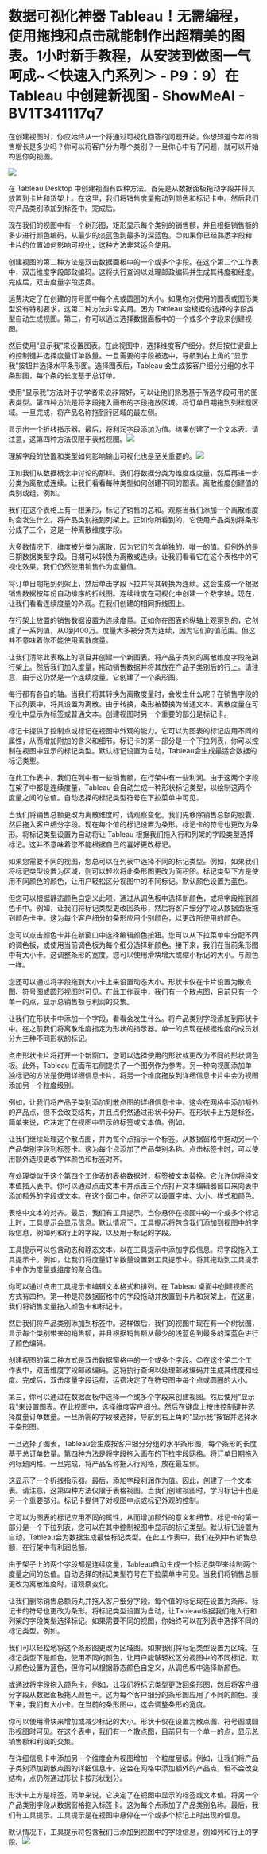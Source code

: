 # 数据可视化神器 Tableau！无需编程，使用拖拽和点击就能制作出超精美的图表。1小时新手教程，从安装到做图一气呵成~＜快速入门系列＞ - P9：9）在 Tableau 中创建新视图 - ShowMeAI - BV1T341117q7

在创建视图时，你应始终从一个将通过可视化回答的问题开始。你想知道今年的销售增长是多少吗？你可以将客户分为哪个类别？一旦你心中有了问题，就可以开始构思你的视图。

![](img/c3650f5386fb2ff3f4543fd84c2180d4_1.png)

在 Tableau Desktop 中创建视图有四种方法。首先是从数据面板拖动字段并将其放置到卡片和货架上。在这里，我们将销售度量拖动到颜色和标记卡中。然后我们将产品类别添加到标签中。完成后。

现在我们的视图中有一个树形图，矩形显示每个类别的销售额，并且根据销售额的多少进行颜色编码，从最少的淡蓝色到最多的深蓝色。😊如果你已经熟悉字段和卡片的位置如何影响可视化，这种方法非常适合使用。

创建视图的第二种方法是双击数据面板中的一个或多个字段。在这个第二个工作表中，双击维度字段邮政编码。这将执行查询以处理邮政编码并生成其纬度和经度。完成后，双击度量字段运费。

运费决定了在创建的符号图中每个点或圆圈的大小。如果你对使用的图表或图形类型没有特别要求，这第二种方法非常实用。因为 Tableau 会根据你选择的字段类型自动生成视图。第三，你可以通过选择数据面板中的一个或多个字段来创建视图。

然后使用“显示我”来设置图表。在此视图中，选择维度客户细分。然后按住键盘上的控制键并选择度量订单数量。一旦需要的字段被选中，导航到右上角的“显示我”按钮并选择水平条形图。选择图表后，Tableau 会生成按客户细分分组的水平条形图，每个条的长度基于总订单。

使用“显示我”方法对于初学者来说非常好，可以让他们熟悉基于所选字段可用的图表类型。第四种方法是将字段拖入画布的字段拖放区域。将订单日期拖到列标题区域。一旦完成，将产品名称拖到行区域的最左侧。

显示出一个折线指示器。最后，将利润字段添加为值。结果创建了一个文本表。请注意，这第四种方法仅限于表格视图。![](img/c3650f5386fb2ff3f4543fd84c2180d4_3.png)

理解字段的放置和类型如何影响输出可视化也是至关重要的。![](img/c3650f5386fb2ff3f4543fd84c2180d4_5.png)

正如我们从数据概念中讨论的那样。我们将数据分类为维度或度量，然后再进一步分类为离散或连续。让我们看看每种类型如何创建不同的图表。离散维度创建值的类别或组。例如。

我们在这个表格上有一根条形，标记了销售的总和。观察当我们添加一个离散维度时会发生什么。将产品类别拖到列架上。正如你所看到的，它使用产品类别将条形分成了三个，这是一种离散维度字段。

大多数情况下，维度被分类为离散，因为它们包含单独的、唯一的值。但例外的是日期数据类型字段。日期可以转换为离散或连续。让我们看看它在这个表格中的可视化效果。我们仍然使用销售作为度量值。

将订单日期拖到列架上，然后单击字段下拉并将其转换为连续。这会生成一个根据销售数据按年份自动排序的折线图。连续维度在可视化中创建一个数字轴。现在，让我们看看连续度量的外观。在我们创建的相同折线图上。

在行架上放置的销售数据设置为连续度量。正如你在图表的纵轴上观察到的，它创建了一系列值，从0到400万。度量大多被分类为连续，因为它们的值范围。但这并不意味着你不能使用离散度量。

让我们清除此表格上的项目并创建一个新图表。将产品子类别的离散维度字段拖到行架上。然后我们加入度量，拖动销售数据并将其放在产品子类别后的行上。请注意，由于这仍然是一个连续度量，它创建了一个条形图。

每行都有各自的轴。当我们将其转换为离散度量时，会发生什么呢？在销售字段的下拉列表中，将其设置为离散。由于转换，条形被替换为普通文本。离散度量在可视化中显示为标签或普通文本。创建视图时另一个重要的部分是标记卡。

标记卡提供了控制点或标记在视图中外观的能力。它可以为图表的标记应用不同的属性，从而增加附加的含义和细节。标记卡的第一部分是一个下拉列表，你可以控制在视图中显示的标记类型。默认标记设置为自动，Tableau会生成最适合数据的标记类型。

在此工作表中，我们在列中有一些销售额，在行架中有一些利润。由于这两个字段在架子中都是连续度量，Tableau 会自动生成一种形状标记类型，以绘制这两个度量之间的总值。自动选择的标记类型符号在下拉菜单中可见。

当我们将销售总额更改为离散维度时，请观察变化。我们先移除销售总额的胶囊，然后拖入客户细分字段。现在每个值的标记设置为条形。标记卡的符号也更改为条形。将标记类型设置为自动将让 Tableau 根据我们拖入行和列架的字段类型选择标记。这并不意味着您不能根据自己的喜好更改标记。

如果您需要不同的视图，您总可以在列表中选择不同的标记类型。例如，如果我们将标记类型设置为区域，则可以轻松将此条形图更改为面积图。标记类型下方是使用不同颜色的颜色，让用户轻松区分视图中的不同标记。默认颜色设置为蓝色。

但您可以根据静态颜色自定义此项，通过从调色板中选择新颜色，或将字段拖到颜色卡中。例如，让我们将标记类型更改回条形，然后将客户细分字段从数据面板拖到颜色卡中。这为每个客户细分的条形应用个别颜色，以更改所使用的颜色。

您可以点击颜色卡并在新窗口中选择编辑颜色按钮。您可以从下拉菜单中分配不同的调色板，或使用当前调色板为每个细分选择新颜色。接下来，我们在当前条形图中有大小卡。这调整条形的宽度。您可以使用滑块增大或缩小标记的大小。与颜色一样。

您还可以通过将字段拖到大小卡上来设置动态大小。形状卡仅在卡片设置为散点图、符号图或圆形视图时可见。在此工作表中，我们有一个散点图，目前只有一个单一的点，显示总销售额与利润的交集。

让我们在形状卡中添加一个字段，看看会发生什么。将产品类别字段添加到形状卡中。在之前我们将离散维度指定为形状的指示器。单一的点现在根据维度的成员划分为三种不同形状的标记。

点击形状卡片将打开一个新窗口，您可以选择使用的形状或更改为不同的形状调色板。此外，Tableau 在画布右侧提供了一个图例作为参考。另一种向视图添加单独标记的方法是使用详细信息卡片。将另一个维度拖放到详细信息卡片中会为视图添加另一个粒度级别。

例如，让我们将产品子类别添加到散点图的详细信息卡中。这会在网格中添加额外的产品点，但不会改变结构，并且点仍然通过形状卡分开。在形状卡上方是标签。简单来说，它决定了在视图中显示的标签或文本值。例如。

让我们继续处理这个散点图，并为每个点指示一个标签。从数据窗格中拖动另一个产品类别字段到标签卡。这为每个点添加了产品类别名称。点击标签卡时，可以使用额外选项更改字体颜色和标签对齐。

在处理类似于这个第四个工作表的表格数据时，标签被文本替换。它允许你将纯文本值插入表中。你可以通过点击文本卡并点击三个点打开文本编辑器窗口来向表中添加额外的字段或文本。在这个窗口中，你还可以设置字体、大小、样式和颜色。

表格中文本的对齐。最后，我们有工具提示。当你悬停在视图中的一个或多个标记上时，工具提示会显示信息。默认情况下，工具提示将包含我们添加到视图中的字段信息，例如列和行上的字段，以及用于标记的字段。

工具提示可以包含动态和静态文本，以在工具提示中添加字段信息。将字段拖入工具提示卡。例如，让我们将度量订单数量设置到工具提示中。将其拖动到工具提示卡中作为度量或维度的聚合值。

你可以通过点击工具提示卡编辑文本格式和排列。在 Tableau 桌面中创建视图的方式有四种。第一种是将数据窗格中的字段拖动并放置到卡片和货架上。在这里，我们将销售度量拖入颜色卡和标记卡。

然后我们将产品类别添加到标签中。这样做后，我们的视图中现在有一个树状图，显示每个类别带来的销售额，并且根据销售额从最少的浅蓝色到最多的深蓝色进行了颜色编码。

创建视图的第二种方式是双击数据窗格中的一个或多个字段。😊在这个第二个工作表中，双击维度字段邮政编码。这将执行查询以处理邮政编码并生成其纬度和经度。完成后，双击度量字段运费，运费决定了在符号图中每个点或圆圈的大小。

第三，你可以通过在数据面板中选择一个或多个字段来创建视图。然后使用“显示我”来设置图表。在此视图中，选择维度客户细分。然后在键盘上按住控制键并选择度量订单数量。一旦所需的字段被选择，导航到右上角的“显示我”按钮并选择水平条形图。

一旦选择了图表，Tableau会生成按客户细分分组的水平条形图，每个条形的长度基于总订单数量。第四种方法是将字段拖入画布的下拉字段网格。将订单日期拖入列标题网格。一旦完成，将产品名称拖入行网格，放在最左侧。

这显示了一个折线指示器。最后，添加字段利润作为值。因此，创建了一个文本表。请注意，这第四种方法仅限于表格视图。当我们创建视图时，学习标记卡也是另一个重要部分。标记卡提供了对视图中点或标记外观的控制。

它可以为图表的标记应用不同的属性，从而增加额外的意义和细节。标记卡的第一部分是一个下拉列表，您可以在其中控制视图中显示的标记类型。默认标记设置为自动，Tableau会为数据生成最佳标记类型。在此工作表中，我们在列中有销售总额，在行架中有利润总额。

由于架子上的两个字段都是连续度量，Tableau自动生成一个标记类型来绘制两个度量之间的总值。自动选择的标记类型符号在下拉菜单中可见。当我们将销售总额更改为离散维度时，请观察变化。

让我们删除销售总额药丸并拖入客户细分字段。每个值的标记现在设置为条形。标记卡的符号也更改为条形。将标记类型设置为自动，让Tableau根据我们拖入行和列架的字段类型选择标记。如果需要不同的视图，你始终可以在列表中选择不同的标记类型。例如。

我们可以轻松地将这个条形图更改为区域图。如果我们将标记类型设置为区域。在标记类型下是颜色，使用不同的颜色，让用户能够轻松区分视图中的不同标记。默认颜色设置为蓝色，但你可以根据静态颜色自定义，从调色板中选择新颜色。

或通过将字段拖入颜色卡。例如，让我们将标记类型更改回条形图，然后将客户细分字段从数据面板拖入颜色卡。这为每个客户细分的条形图应用了不同的颜色。接下来，我们有大小卡。在当前的条形图中，这会调整条形的宽度。

你可以使用滑块来增加或减少标记的大小。形状卡仅在设置为散点图、符号图或圆形视图时可见。在这个表中，我们有一个散点图，目前只有一个单一的点，显示总销售额和利润的交集。

在详细信息卡中添加另一个维度会为视图增加一个粒度层级。例如，让我们将产品子类别添加到散点图的详细信息卡。这会在网格中添加额外的产品点，但不会改变结构，点仍然通过形状卡按形状划分。

形状卡上方是标签，简单来说，它决定了在视图中显示的标签或文本值。将另一个产品类别字段从数据窗格拖入标签卡。这为每个点添加了产品类别名称。最后，我们有工具提示。工具提示是在视图中悬停在一个或多个标记上时出现的信息。

默认情况下，工具提示将包含我们已添加到视图中的字段信息，例如列和行上的字段。![](img/c3650f5386fb2ff3f4543fd84c2180d4_7.png)
